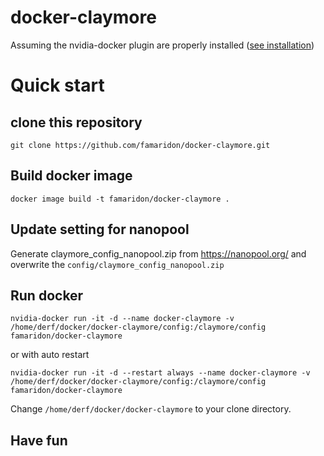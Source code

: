 # docker-claymore

Assuming the nvidia-docker plugin are properly installed ([see installation](https://github.com/NVIDIA/nvidia-docker))

# Quick start

## clone this repository
```
git clone https://github.com/famaridon/docker-claymore.git
```
## Build docker image
```
docker image build -t famaridon/docker-claymore .
```
## Update setting for nanopool 
Generate claymore_config_nanopool.zip from https://nanopool.org/ and overwrite the ```config/claymore_config_nanopool.zip```

## Run docker 
```
nvidia-docker run -it -d --name docker-claymore -v /home/derf/docker/docker-claymore/config:/claymore/config famaridon/docker-claymore
```

or with auto restart 

```
nvidia-docker run -it -d --restart always --name docker-claymore -v /home/derf/docker/docker-claymore/config:/claymore/config famaridon/docker-claymore
```

 Change ```/home/derf/docker/docker-claymore``` to your clone directory.
 
 ## Have fun
